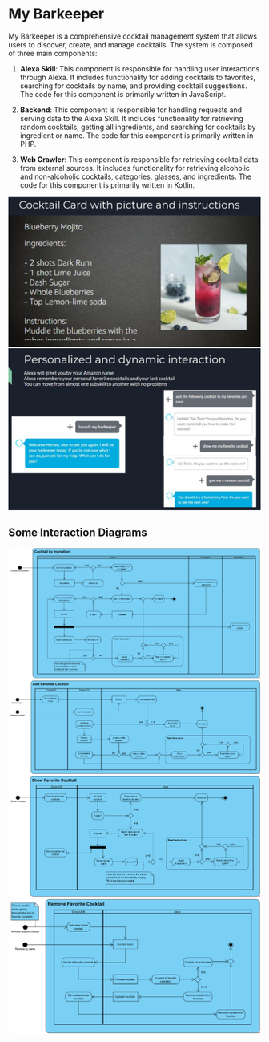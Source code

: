 # My Barkeeper

My Barkeeper is a comprehensive cocktail management system that allows users to discover, create, and manage cocktails. The system is composed of three main components:

1. **Alexa Skill**: This component is responsible for handling user interactions through Alexa. It includes functionality for adding cocktails to favorites, searching for cocktails by name, and providing cocktail suggestions. The code for this component is primarily written in JavaScript.

2. **Backend**: This component is responsible for handling requests and serving data to the Alexa Skill. It includes functionality for retrieving random cocktails, getting all ingredients, and searching for cocktails by ingredient or name. The code for this component is primarily written in PHP.

3. **Web Crawler**: This component is responsible for retrieving cocktail data from external sources. It includes functionality for retrieving alcoholic and non-alcoholic cocktails, categories, glasses, and ingredients. The code for this component is primarily written in Kotlin.

![Cocktail card](./resources/cocktail_card.png)
![Personalized Chat](./resources/personalized.png)

## Some Interaction Diagrams

![Cocktail By Ingredient](./resources/cocktail_by_ingredient.png)
![Add Favorite Cocktail](./resources/add_favorite_cocktail.png)
![Show Favorite Cocktail](./resources/show_favorite_cocktail.png)
![Remove Favorite Cocktail](./resources/remove_favorite_cocktail.png)
